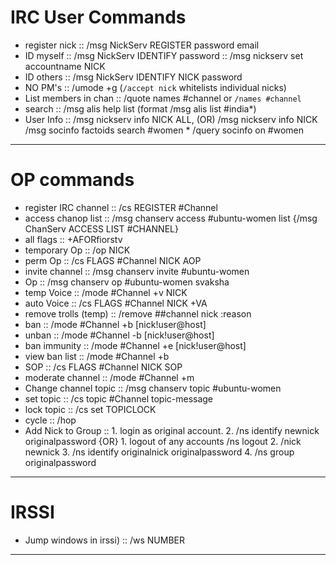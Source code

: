 # IRC User Commands
+ register nick         :: /msg NickServ REGISTER password email
+ ID myself             :: /msg NickServ IDENTIFY password
                        :: /msg nickserv set accountname NICK 
+ ID others             :: /msg NickServ IDENTIFY NICK password
+ NO PM's               :: /umode +g (`/accept nick` whitelists individual nicks)
+ List members in chan  :: /quote names #channel or `/names #channel`
+ search                :: /msg alis help list  (format /msg alis list #india*)
+ User Info             :: /msg nickserv info NICK ALL, (OR) /msg nickserv info NICK
                           /msg socinfo factoids search #women * 
                           /query socinfo on #women

----

# OP commands
+ register IRC channel  :: /cs REGISTER #Channel
+ access chanop list    :: /msg chanserv access #ubuntu-women list {/msg ChanServ ACCESS LIST #CHANNEL}
+ all flags             :: +AFORfiorstv
+ temporary Op          :: /op NICK
+ perm Op               :: /cs FLAGS #Channel NICK AOP
+ invite channel        :: /msg chanserv invite #ubuntu-women 
+ Op                    :: /msg chanserv op #ubuntu-women svaksha
+ temp Voice            :: /mode #Channel +v NICK
+ auto Voice            :: /cs FLAGS #Channel NICK +VA
+ remove trolls (temp)  :: /remove ##channel nick :reason      
+ ban                   :: /mode #Channel +b [nick!user@host]
+ unban                 :: /mode #Channel -b [nick!user@host]
+ ban immunity          :: /mode #Channel +e [nick!user@host]
+ view ban list         :: /mode #Channel +b
+ SOP                   :: /cs FLAGS #Channel NICK SOP
+ moderate channel      :: /mode #Channel +m
+ Change channel topic  :: /msg chanserv topic #ubuntu-women <add-foo-bar-topic-here>
+ set topic             :: /cs topic #Channel topic-message
+ lock topic            :: /cs set TOPICLOCK
+ cycle                 :: /hop
+ Add Nick to Group     :: 1. login as original account.
                           2. /ns identify newnick originalpassword
                           {OR}
                           1. logout of any accounts /ns logout
                           2. /nick newnick
                           3. /ns identify originalnick originalpassword
                           4. /ns group originalpassword
                           
---- 

# IRSSI
+ Jump windows in irssi) :: /ws NUMBER

----

